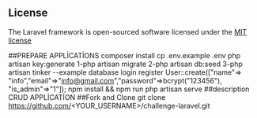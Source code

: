 
## License

The Laravel framework is open-sourced software licensed under the [MIT license](https://opensource.org/licenses/MIT)

##PREPARE APPLİCATİONS
composer install
cp .env.example .env
php artisan key:generate
 1-php artisan migrate
 2-php artisan db:seed
 3-php artisan tinker 
--example database login register
User::create(["name"=> "info","email"=>"info@gmail.com","password"=>bcrypt("123456"), "is_admin"=>"1"]);
npm install && npm run
php artisan serve
##description
CRUD APPLİCATİON 
##Fork and Clone
git clone https://github.com/<YOUR_USERNAME>/challenge-laravel.git



